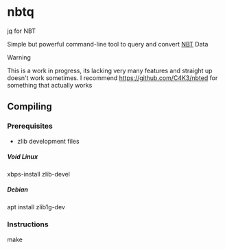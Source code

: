 # nbtq
[jq](https://jqlang.org/) for NBT

Simple but powerful command-line tool to query and convert [NBT](https://minecraft.wiki/w/NBT_format) Data

> [!WARNING]
> This is a work in progress, its lacking very many features and straight up doesn't work sometimes.
> I recommend https://github.com/C4K3/nbted for something that actually works

## Compiling

### Prerequisites
- zlib development files

##### Void Linux
xbps-install zlib-devel

##### Debian
apt install zlib1g-dev

### Instructions

make


